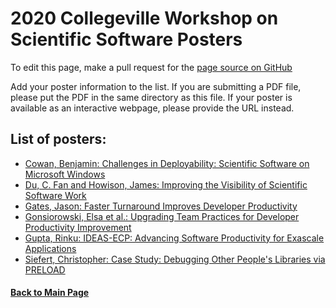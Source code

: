 # 2020 Collegeville Workshop on Scientific Software Posters

To edit this page, make a pull request for the [page source on GitHub](https://github.com/Collegeville/CW20/blob/master/WorkshopResources/Posters/PosterList.md)

Add your poster information to the list.  If you are submitting a PDF file, please put the PDF in the same directory as this file.  If your poster is available as an interactive webpage, please provide the URL instead.

## List of posters:
- [Cowan, Benjamin: Challenges in Deployability: Scientific Software on Microsoft Windows](cowan-scientific-software-on-ms-windows.pdf)
- [Du, C. Fan and Howison, James: Improving the Visibility of Scientific Software Work](du-howison-software-citation.pdf)
- [Gates, Jason: Faster Turnaround Improves Developer Productivity](gates-turnaround-improvements-poster.pdf)
- [Gonsiorowski, Elsa et al.: Upgrading Team Practices for Developer Productivity Improvement](gonsiorowski-upgrading-team-practices.pdf)
- [Gupta, Rinku: IDEAS-ECP: Advancing Software Productivity for Exascale Applications](IDEAS.OverviewPoster-For-CW20.pdf)
- [Siefert, Christopher: Case Study: Debugging Other People's Libraries via PRELOAD](siefert-elliott-debugging-other-peoples-code.pdf)


#### [Back to Main Page](../../index.md)
